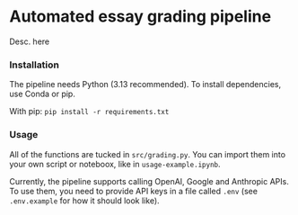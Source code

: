 # Automated essay grading pipeline

Desc. here

### Installation
The pipeline needs Python (3.13 recommended). To install dependencies, use Conda or pip.

With pip: `pip install -r requirements.txt`

### Usage
All of the functions are tucked in `src/grading.py`. You can import them into your own script or noteboox, like in `usage-example.ipynb`.

Currently, the pipeline supports calling OpenAI, Google and Anthropic APIs. To use them, you need to provide API keys in a file called `.env` (see `.env.example` for how it should look like).
